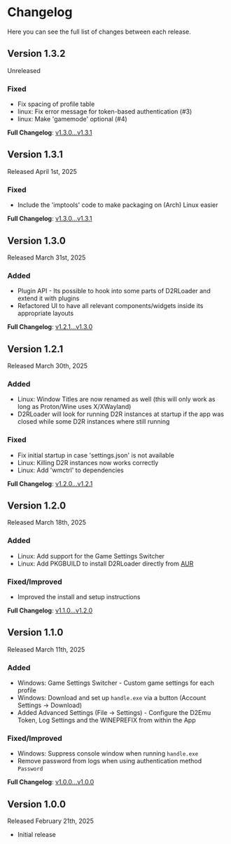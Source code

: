 # Changelog

Here you can see the full list of changes between each release.

## Version 1.3.2

Unreleased

### Fixed

- Fix spacing of profile table
- linux: Fix error message for token-based authentication (#3)
- linux: Make 'gamemode' optional (#4)


**Full Changelog**: [v1.3.0...v1.3.1](https://github.com/sh4nks/d2rloader/compare/v1.3.0...v1.3.1)


## Version 1.3.1

Released April 1st, 2025

### Fixed

- Include the 'imptools' code to make packaging on (Arch) Linux easier


**Full Changelog**: [v1.3.0...v1.3.1](https://github.com/sh4nks/d2rloader/compare/v1.3.0...v1.3.1)


## Version 1.3.0

Released March 31st, 2025

### Added

- Plugin API - Its possible to hook into some parts of D2RLoader and extend it with plugins
- Refactored UI to have all relevant components/widgets inside its appropriate layouts


**Full Changelog**: [v1.2.1...v1.3.0](https://github.com/sh4nks/d2rloader/compare/v1.2.1...v1.3.0)


## Version 1.2.1

Released March 30th, 2025

### Added

- Linux: Window Titles are now renamed as well (this will only work as long as Proton/Wine uses X/XWayland)
- D2RLoader will look for running D2R instances at startup if the app was closed while some D2R instances where still running

### Fixed

- Fix initial startup in case 'settings.json' is not available
- Linux: Killing D2R instances now works correctly
- Linux: Add 'wmctrl' to dependencies


**Full Changelog**: [v1.2.0...v1.2.1](https://github.com/sh4nks/d2rloader/compare/v1.2.0...v1.2.1)


## Version 1.2.0

Released March 18th, 2025

### Added

- Linux: Add support for the Game Settings Switcher
- Linux: Add PKGBUILD to install D2RLoader directly from [AUR](https://aur.archlinux.org/packages/d2rloader-git)

### Fixed/Improved

- Improved the install and setup instructions


**Full Changelog**: [v1.1.0...v1.2.0](https://github.com/sh4nks/d2rloader/compare/v1.1.0...v1.2.0)


## Version 1.1.0

Released March 11th, 2025

### Added

- Windows: Game Settings Switcher - Custom game settings for each profile 
- Windows: Download and set up ``handle.exe`` via a button (Account Settings -> Download)
- Added Advanced Settings (File -> Settings) - Configure the D2Emu Token, Log Settings and the WINEPREFIX from within the App

### Fixed/Improved

- Windows: Suppress console window when running ``handle.exe``
- Remove password from logs when using authentication method ``Password``


**Full Changelog**: [v1.0.0...v1.0.0](https://github.com/sh4nks/d2rloader/compare/v1.0.0...v1.1.0)


## Version 1.0.0

Released February 21th, 2025

- Initial release
